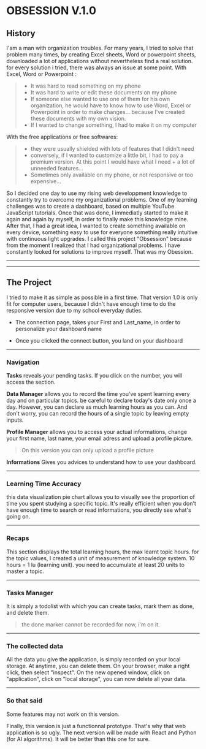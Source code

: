 # OBSESSION V.1.0

## History

I'am a man with organization troubles. For many years, I tried to solve that problem many times, by creating Excel sheets, Word or powerpoint sheets, downloaded a lot of applications without nevertheless find a real solution. for every solution i tried, there was always an issue at some point.
With Excel, Word or Powerpoint :
>
> - It was hard to read something on my phone
> - It was hard to write or edit these documents on my phone
> - If someone else wanted to use one of them for his own organization,
> he would have to know how to use Word, Excel or Powerpoint in order to make changes...
> because I've created these documents with my own vision.
> - If I wanted to change something, I had to make it on my computer

With the free applications or free softwares:
>
> - they were usually shielded with lots of features that I didn't need
> - conversely, if I wanted to customize a little bit, I had to pay a premium version.
> At this point I would have what I need + a lot of unneeded features...
> - Sometimes only available on my phone, or not responsive or too expensive...

So I decided one day to use my rising web developpment knowledge to constantly try to overcome my organizational problems.
One of my learning challenges was to create a dashboard, based on multiple YouTube JavaScript tutorials. Once that was done, I immediatly started to make it again and again by myself, in order to finally make this knowledge mine. After that, I had a great idea, I wanted to create something available on every device, something easy to use for everyone something really intuitive with continuous light upgrades. I called this project "Obsession" because from the moment I realized that I had organizational problems. I have constantly
looked for solutions to improve myself. That was my Obession.

---
---

## The Project

I tried to make it as simple as possible in a first time. That version 1.0 is only fit for computer users, because I didn't have enough time to do the responsive version due to my school everyday duties.

- The connection page, takes your First and Last_name, in order to personalize your dashboard name

- Once you clicked the connect button, you land on your dashboard

---

### Navigation

**Tasks**
reveals your pending tasks. If you click on the number, you will access the section.

**Data Manager**
allows you to record the time you've spent learning every day and on particular topics. be careful to declare today's date only once a day. However, you can declare as much learning hours as you can. And don't worry, you can record the hours of a single topic by leaving empty inputs.

**Profile Manager**
allows you to access your actual informations, change your first name, last name, your email adress and upload a profile picture.
> On this version you can only upload a profile picture

**Informations**
Gives you advices to understand how to use your dashboard.

---

### Learning Time Accuracy

this data visualization pie chart allows you to visually see the proportion of time you spent studying a specific topic. It's really efficient when you don't have enough time to search or read informations, you directly see what's going on.

---

### Recaps

This section displays the total learning hours, the max learnt topic hours. for the topic values, I created a unit of measurement of knowledge system. 10 hours = 1 lu (learning unit). you need to accumulate at least 20 units to master a topic.

---

### Tasks Manager

It is simply a todolist with which you can create tasks, mark them as done, and delete them.
> the done marker cannot be recorded for now, i'm on it.

---

### The collected data

All the data you give the application, is simply recorded on your local storage. At anytime, you can delete them. On your browser, make a right click, then select "inspect". On the new opened window, click on "application", click on "local storage", you can now delete all your data.

---

### So that said

Some features may not work on this version.

Finally, this version is just a functionnal prototype. That's why that web application is so ugly. The next version will be made with React and Python (for AI algorithms). It will be better than this one for sure.
